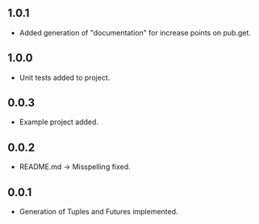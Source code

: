 ## 1.0.1

- Added generation of "documentation" for increase points on pub.get.

## 1.0.0

- Unit tests added to project.

## 0.0.3

- Example project added. 

## 0.0.2

- README.md -> Misspelling fixed.

## 0.0.1

- Generation of Tuples and Futures implemented.
